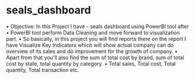 # seals_dashboard
•	Objective: In this Project I have - seals dashboard using PowerBI tool after
•	PowerBI tool perform Data Cleaning and move forward to visualization part.
•	So basically, in this project you will find reports there on the report I have Visualize Key Indicators which will show actual company can do overview of its sales and do improvement for the growth of company.
•	Apart from that you'll also find the sum of total cost by brand, sum of total cost by state, total quantity by category.
•	Total sales, Total cost, Total quantity, Total transaction etc.
